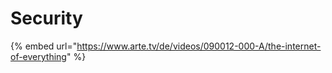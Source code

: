 # Security

{% embed url="https://www.arte.tv/de/videos/090012-000-A/the-internet-of-everything" %}
